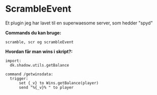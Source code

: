 # ScrambleEvent
Et plugin jeg har lavet til en superwaesome server, som hedder "spyd"



**Commands du kan bruge:**
```
scramble, scr og scrambleEvent
```

**Hvordan får man wins i skript?:**

```
import:
  dk.shadow.utils.getBalance

command /getwinsdata: 
  trigger:
      set {_v} to Wins.getBalance(player)
      send "%{_v}% " to player
```

      

